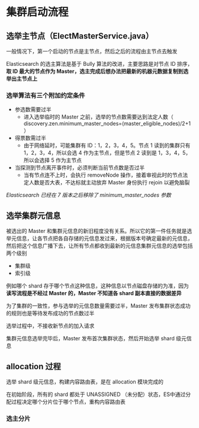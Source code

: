 # 集群启动流程

## 选举主节点（ElectMasterService.java）

一般情况下，第一个启动的节点是主节点，然后之后的流程由主节点去触发

Elasticsearch 的选主算法是基于 Bully 算法的改进，主要思路是对节点 ID 排序， **取 ID 最大的节点作为 Master，选主完成后想办法把最新的机器元数据复制到选举出主节点上**



### 选举算法有三个附加约定条件

* 参选数需要过半
  * 进入选举临时的 Master 之前，选举的节点数需要达到法定人数（ discovery.zen.minimum_master_nodes=(master_eligible_nodes)/2+1 ）
* 得票数需过半
  * 由于网络延时，可能集群有 ID：1，2，3，4，5。节点 1 读到的集群只有 1，2，3，4，所以会选 4 作为主节点，但是节点 2 读到是 1，3，4，5，所以会选择 5 作为主节点
* 当探测到节点离开事件时，必须判断当前节点数是否过半
  * 当有节点连不上时，会执行 removeNode 操作，接着审视此时的节点法定人数是否大表，不达标就主动放弃 Master 身份执行 rejoin 以避免脑裂

*Elasticsearch 已经在 7 版本之后移除了 minimum_master_nodes 参数*



## 选举集群元信息

被选出的 Master 和集群元信息的新旧程度没有关系。所以它的第一件任务就是选举元信息，让各节点把各自存储的元信息发过来，根据版本号确定最新的元信息，然后把这个信息广播下去，让所有节点都收到最新的元信息集群元信息的选举包括两个级别

* 集群级
* 索引级

例如哪个 shard 存于哪个节点这种信息，这种信息以节点磁盘存储的为准，因为**读写流程是不经过 Master 的，Master 不知道各 shard 副本直接的数据差异**

为了集群的一致性，参与选举的元信息数量需要过半，Master 发布集群状态成功的规则也是等待发布成功的节点数过半

选举过程中，不接收新节点的加入请求

集群元信息选举完毕后，Master 发布首次集群状态，然后开始选举 shard 级元信息



## allocation 过程

选举 shard 级元信息，构建内容路由表，是在 allocation 模块完成的

在初始阶段，所有的 shard 都处于 UNASSIGNED （未分配）状态，ES中通过分配过程决定哪个分片位于哪个节点，重构内容路由表

### 选主分片


